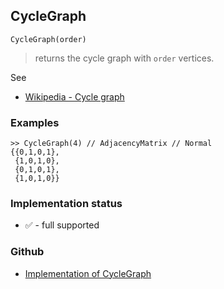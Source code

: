 ## CycleGraph

```
CycleGraph(order)
```

> returns the cycle graph with `order` vertices.
 
See
* [Wikipedia - Cycle graph](https://en.wikipedia.org/wiki/Cycle_graph) 

### Examples

```
>> CycleGraph(4) // AdjacencyMatrix // Normal 
{{0,1,0,1},
 {1,0,1,0},
 {0,1,0,1},
 {1,0,1,0}}
```

### Implementation status

* &#x2705; - full supported

### Github

* [Implementation of CycleGraph](https://github.com/axkr/symja_android_library/blob/master/symja_android_library/matheclipse-core/src/main/java/org/matheclipse/core/builtin/GraphDataFunctions.java#L163) 
